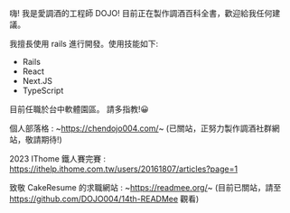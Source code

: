 嗨! 我是愛調酒的工程師 DOJO!
目前正在製作調酒百科全書，歡迎給我任何建議。

我擅長使用 rails 進行開發。使用技能如下:
- Rails
- React
- Next.JS
- TypeScript

目前任職於台中軟體園區。 請多指教!😀

個人部落格 : ~https://chendojo004.com/~ (已關站，正努力製作調酒社群網站，敬請期待!)

2023 IThome 鐵人賽完賽 : https://ithelp.ithome.com.tw/users/20161807/articles?page=1

致敬 CakeResume 的求職網站 : ~https://readmee.org/~ (目前已關站，請至 https://github.com/DOJO004/14th-READMee 觀看)
